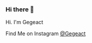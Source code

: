 ### Hi there 👋
Hi. I'm Gegeact

Find Me on Instagram [@Gegeact](https://www.instagram.com/gegeact)

